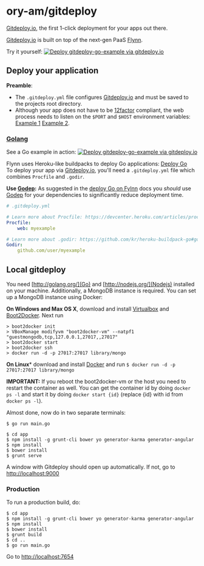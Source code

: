 # ory-am/gitdeploy

[Gitdeploy.io](http://gitdeploy.io), the first 1-click deployment for your apps out there.

[Gitdeploy.io](http://gitdeploy.io) is built on top of the next-gen PaaS [Flynn](http://flynn.io).

Try it yourself: 
[![Deploy gitdeploy-go-example via gitdeploy.io](https://img.shields.io/badge/gitdeploy.io-deploy%20gitdeploy--go--example/master-green.svg)](http://localhost:8124/deploy?repository=https%3A%2F%2Fgithub.com%2Fory-am%2Fgitdeploy-go-example.git)

## Deploy your application

**Preamble**:
* The `.gitdeploy.yml` file configures [Gitdeploy.io](http://gitdeploy.io) and must be saved to the projects root directory.
* Although your app does not have to be [12factor](http://12factor.net/) compliant, the web process needs to listen on
the `$PORT` and `$HOST` environment variables:
[Example 1](https://github.com/ory-am/gitdeploy-go-example/blob/master/main.go#L22-L23)
[Example 2](https://github.com/ory-am/gitdeploy-go-example/blob/master/main.go#L124-L125).  

### [Golang](http://golang.org/)

See a Go example in action: 
[![Deploy gitdeploy-go-example via gitdeploy.io](https://img.shields.io/badge/gitdeploy.io-deploy%20gitdeploy--go--example/master-green.svg)](http://localhost:8124/deploy?repository=https%3A%2F%2Fgithub.com%2Fory-am%2Fgitdeploy-go-example.git)

Flynn uses Heroku-like buildpacks to deploy Go applications: [Deploy Go](https://flynn.io/docs/how-to-deploy-go)  
To deploy your app via [Gitdeploy.io](http://gitdeploy.io), you'll need a `.gitdeploy.yml` file which combines
`Procfile` and `.godir`.

**Use [Godep](https://github.com/tools/godep):** As suggested in the [deploy Go on Fylnn](https://flynn.io/docs/how-to-deploy-go) docs you *should* use
[Godep](https://github.com/tools/godep) for your dependencies to significantly reduce deployment time.

```yml
# .gitdeploy.yml

# Learn more about Procfile: https://devcenter.heroku.com/articles/procfile
Procfile:
    web: myexample

# Learn more about .godir: https://github.com/kr/heroku-buildpack-go#godir-and-godeps
Godir:
    github.com/user/myexample
```

## Local gitdeploy

You need [http://golang.org/](Go) and [http://nodejs.org/](Nodejs) installed on your machine. Additionally, a MongoDB instance is required. You can set up a MongoDB instance using Docker:

**On Windows and Max OS X**, download and install [Virtualbox](https://www.virtualbox.org/) and [Boot2Docker](http://boot2docker.io/). Next run

```
> boot2docker init
> VBoxManage modifyvm "boot2docker-vm" --natpf1 "guestmongodb,tcp,127.0.0.1,27017,,27017"
> boot2docker start
> boot2docker ssh
> docker run -d -p 27017:27017 library/mongo
```

**On Linux*** download and install [Docker](https://www.docker.com/) and run `$ docker run -d -p 27017:27017 library/mongo`

**IMPORTANT:** If you reboot the boot2docker-vm or the host you need to restart the container as well. You can get the container id by doing `docker ps -l` and start it by doing `docker start {id}` (replace {id} with id from `docker ps -l`).

Almost done, now do in two separate terminals:

```
$ go run main.go
```

```
$ cd app
$ npm install -g grunt-cli bower yo generator-karma generator-angular
$ npm install
$ bower install
$ grunt serve
```

A window with Gitdeploy should open up automatically. If not, go to [http://localhost:9000](localhost:9000)

### Production

To run a production build, do:

```
$ cd app
$ npm install -g grunt-cli bower yo generator-karma generator-angular
$ npm install
$ bower install
$ grunt build
$ cd ..
$ go run main.go
```

Go to [http://localhost:7654](localhost:7654)
